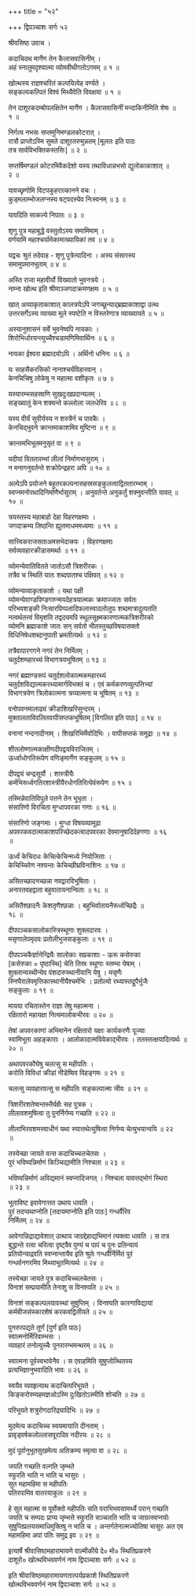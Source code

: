 +++
title = "५२"

+++
द्विपञ्चाशः सर्गः ५२   
  
श्रीवसिष्ठ उवाच ।  
  
कदाचिदथ मार्गेण तेन कैलासवासिनीम् ।  
अहं स्नातुमदृश्यात्मा व्योमवीथीगतोऽगमम् ॥ १ ॥  
  
खोत्थस्य राज्ञश्चरितं कल्पयित्वेह वर्ण्यते ।  
सङ्कल्पकल्पितं विश्वं मिथ्यैवेति विवक्षया ॥ १ ॥  
  
तेन दाशूरकदम्बोपलक्षितेन मार्गेण । कैलासवासिनीं मन्दाकिनीमिति शेषः ॥   
१ ॥  
  
निर्गत्य नभसः सप्तमुनिमण्डलकोटरात् ।  
रात्रौ प्राप्तोऽस्मि सुमते दाशूरतरुमुन्नतम् [मूलतः इति पाठः   
तत्र सार्वविभक्तिकस्तसिः] ॥ २ ॥  
  
सप्तर्षिमण्डलं कोटरमिवैकदेशो यस्य तथाविधान्नभसो द्युलोकाकाशात् ॥   
२ ॥  
  
यावच्छृणोमि विटपकुहरात्कानने वचः ।  
कुड्मलाम्भोजलग्नस्य षट्पदस्येव निःस्वनम् ॥ ३ ॥  
  
यावदिति साकल्ये निपातः ॥ ३ ॥  
  
शृणु पुत्र महाबुद्धे वस्तुतोऽस्य समामिमाम् ।  
वर्णयामि महाश्चर्यामेकामाख्यायिकां तव ॥ ४ ॥  
  
यद्वचः श्रुतं तदेवाह - शृणु पुत्रेत्यादिना । अस्य संसारस्य   
समामुपमानभूताम् ॥ ४ ॥  
  
अस्ति राजा महावीर्यो विख्यातो भुवनत्रये ।  
नाम्ना खोत्थ इति श्रीमाञ्जगदाक्रमणक्षमः ॥ ५ ॥  
  
खात् अव्याकृताकाशात् कालत्रयेऽपि जगच्छून्याद्ब्रह्माकाशाद्वा उत्थः   
उत्तरसर्गेऽस्य व्याख्या मूले स्पष्टेति न विस्तरेणात्र व्याख्यायते ॥ ५ ॥  
  
अस्यानुशासनं सर्वे भुवनेष्वपि नायकाः ।  
शिरोभिर्धारयन्त्युच्चैश्चडामणिमिवार्थिनः ॥ ६ ॥  
  
नायका ईश्वरा ब्रह्मादयोऽपि । अर्थिनो धनिनः ॥ ६ ॥  
  
यः साहसैकरसिको नानाश्चर्यविहारवान् ।  
केनचित्त्रिषु लोकेषु न महात्मा वशीकृतः ॥ ७ ॥  
  
यस्यारम्भसहस्राणि सुखदुःखप्रदान्यलम् ।  
सङ्ख्यातुं केन शक्यन्ते कल्लोला जलधेरिव ॥ ८ ॥  
  
यस्य वीर्यं सुवीर्यस्य न शस्त्रैर्न च पावकैः ।  
केनचिद्भुवने क्रान्तमाकाशमिव मुष्टिना ॥ ९ ॥  
  
क्रान्तमभिभूतमनुसृतं वा ॥ ९ ॥  
  
यदीयां विततारम्भां लीलां निर्माणभासुराम् ।  
न मनागनुवर्तन्ते शक्रोपेन्द्रहरा अपि ॥ १० ॥  
  
अल्पेऽपि प्रयोजने बहुतरकल्पनासहस्रसङ्कुलत्वाद्विततारम्भाम् ।   
स्वप्नमनोरथादिनिर्माणैर्भासुराम् । अनुवर्तन्ते अनुकर्तुं शक्नुवन्तीति यावत् ॥   
१० ॥  
  
त्रयस्तस्य महाबाहो देहा विहरणक्षमाः ।  
जगदाक्रम्य तिष्ठन्ति ह्युत्तमाधममध्यमाः ॥ ११ ॥  
  
सात्त्विकराजसताअमसभेदात्त्रयः । विहरणक्षमाः   
सर्वव्यवहारक्रीडासमर्थाः ॥ ११ ॥  
  
व्योमन्येवातिवितते जातोऽसौ त्रिशरीरकः ।  
तत्रैव च स्थितिं यातः शब्दपातश्च पक्षिवत् ॥ १२ ॥  
  
व्योमन्यव्याकृताकाशे । यथा पक्षी   
व्योमन्येवाण्डपिण्डगरुन्मयदेहत्रयात्मकः क्रमाज्जातः सर्वतः   
परिभवशङ्की निःसारपिप्पलादिफलास्वादलोलुपः शब्दमात्रादुत्पतति   
नत्वर्थतत्त्वं विमृशति तद्वदयमपि स्थूलसूक्ष्मकारणात्मकत्रिशरीरको   
व्योमनि ब्रह्माकाशे जातः सन् सर्वतो भीतस्तुच्छविषयासक्तो   
विधिनिषेधशब्दानुपाती भ्रमतीत्यर्थः ॥ १२ ॥  
  
तत्रैवापारगगने नगरं तेन निर्मितम् ।  
चतुर्दशमहारथ्यं विभागत्रयभूषितम् ॥ १३ ॥  
  
नगरं ब्रह्माण्डरूपं चतुर्दशलोकात्मकमहारथ्यं   
चतुर्दशविद्यात्मकरथ्यामार्गविभक्तं च । एवं कर्मकरणव्युत्पत्तिभ्यां   
विभागत्रयेण त्रिलोकात्मना त्रय्यात्मना च भूषितम् ॥ १३ ॥  
  
वनोपवनमालाढ्यं क्रीडाशिखरिसुन्दरम् ।  
मुक्तालताविवलितवापीसप्तकभूषितम् [विगलित इति पाठः] ॥ १४ ॥  
  
वनानां नन्दनादीनाम् । शिखरिभिर्मेर्वादिभिः । वापीसप्तकं समुद्राः ॥ १४ ॥  
  
शीतलोष्णात्मकाक्षीणदीपद्वयविराजितम् ।  
ऊर्ध्वाधोगतिरूपेण वणिङ्मार्गेण सङ्कुलम् ॥ १५ ॥  
  
दीपद्वयं चन्द्रसूर्यौ । शास्त्रीयैः   
कर्मभिरूर्ध्वगतिरशास्त्रीयैरधोगतिरित्येवंरूपेण ॥ १५ ॥  
  
तस्मिन्नेवातिविपुले पत्तने तेन भूभृता ।  
संसारिणो विरचिता मुग्धापवरका गणाः ॥ १६ ॥  
  
संसारिणो जङ्गमाः । मुग्धा विषयव्यामूढा   
अपवरकवदात्माकाशपरिच्छेदकत्वादपवरका देवमानुषादिदेहगणाः ॥ १६   
॥  
  
ऊर्ध्वं केचिदधः केचित्केचिन्मध्ये नियोजिताः ।  
केचिच्चिरेण नश्यन्तः केचिच्छीघ्रविनाशिनः ॥ १७ ॥  
  
असितच्छादनच्छन्ना नवद्वारविभूषिताः ।  
अनारतवहद्वाता बहुवातायनान्विताः ॥ १८ ॥  
  
असितैश्छादनैः केशतृणैश्छन्नाः । बहुभिर्वातायनैरूर्ध्वच्छिद्रैः ॥   
१८ ॥  
  
दीपपञ्चकसालोकास्त्रिस्थूणाः शुक्लदारवः ।  
मसृणालेपमृदवः प्रतोलीभुजसङ्कुलाः ॥ १९ ॥  
  
दीपपञ्चकैर्ज्ञानेन्द्रियैः सालोकाः सप्रकाशाः - ऊरू कसेरुका   
[कसेरुका = पृष्ठास्थि] चेति तिस्रः स्थूणाः स्तम्भा येषाम् ।   
शुक्लान्यस्थीन्येव वंशदारुस्थानीयानि येषु । मसृणैः   
स्निघैरालेपमृत्तिकास्थानीयैश्चर्मभिः । प्रतोल्यो रथ्यास्तद्रूपैर्भुजैः   
सङ्कुलाः ॥ १९ ॥  
  
मायया रचितास्तेन राज्ञा तेषु महात्मना ।  
रक्षितारो महायक्षा नित्यमालोकभीरवः ॥ २० ॥  
  
तेषां अपवरकाणां अभिमानेन रक्षितारो यक्षाः कार्यकरणैः पूज्याः   
स्वामिभूता अहङ्काराः । आलोकादात्मविवेकाद्भीरवः । ततस्तत्क्षयादित्यर्थः ॥   
२० ॥  
  
अथापवरकौघेषु चलत्सु स महीपतिः ।  
करोति विविधां क्रीडां नीडेष्विव विहङ्गमः ॥ २१ ॥  
  
चलत्सु व्यवहारवत्सु स महीपतिः सङ्कल्पात्मा जीवः ॥ २१ ॥  
  
त्रिशरीरशतेष्वन्तस्तैर्यक्षैः सह पुत्रक ।  
लीलावशमुषित्वा तु पुनर्निर्गम्य गच्छति ॥ २२ ॥  
  
लीलाभिरवशमस्वाधीनं यथा स्यात्तथेत्युषित्वा निर्गम्य चेत्युभयान्वयि ॥ २२   
॥  
  
तस्येच्छा जायते वत्स कदाचिच्चलचेतसः ।  
पुरं भविष्यन्निर्माणं किञ्चिद्यामीति निश्चला ॥ २३ ॥  
  
भविष्यन्निर्माणं अविद्यमानं स्वप्नादिजगत् । निश्चला यावत्तद्भोगं स्थिरा   
॥ २३ ॥  
  
भूताविष्ट इवावेगात्तत उथाय धावति ।  
पुरं तदप्यथाप्नोति [तदायमाप्नोति इति पाठः] गन्धर्वैरिव   
निर्मितम् ॥ २४ ॥  
  
आवेगान्निद्राद्यावेशात् उत्थाय जाग्रद्देहाद्यभिमानं त्यक्त्वा धावति । स तत्र   
बुद्धान्ते रत्वा चरित्वा दृष्ट्वैव पुण्यं च पापं च पुनः प्रतिन्यायं   
प्रतियोन्याद्रवति स्वप्नान्तायैव इति श्रुतेः गन्धर्वैर्निर्मितं पुरं   
गन्धर्वनगरमिव मिथ्याभूतमित्यर्थः ॥ २४ ॥  
  
तस्येच्छा जायते पुत्र कदाचिच्चलचेतसः ।  
विनाशं सम्प्रयामीति तेनाशु स विनश्यति ॥ २५ ॥  
  
विनाशं सङ्कल्पलयावस्थां सुषुप्तिम् । विनश्यति कारणाविद्यायां   
कर्मबीजसंस्कारशेषं करकवद्विलीयते ॥ २५ ॥  
  
पुनरुत्पद्यते तूर्णं [पुर्णं इति पाठः]   
स्वात्मनोर्मिरिवाम्भसः ।  
व्यवहारं तनोत्युच्चैः पुनरारम्भमन्थरम् ॥ २६ ॥  
  
स्वात्मना पूर्वस्वभावेनैव । स एवाहमिति सुषुप्तोत्थितस्य   
प्रत्यभिज्ञानुभवादिति भावः ॥ २६ ॥  
  
स्वयैव व्यवहृत्याथ कदाचित्परिभूयते ।  
किङ्करोस्म्यहमज्ञओऽस्मि दुःखितोऽस्मीति शोचति ॥ २७ ॥  
  
परिभूयते शत्रुरोगदारिद्र्यादिभिः ॥ २७ ॥  
  
मुदमेत्य कदाचिच्च स्वयमायाति दीनताम् ।  
प्रावृड्वर्षकलोल्लासपूरादिव नदीरयः ॥ २८ ॥  
  
मुदं पूर्वानुभूतसुखमेत्य अतिक्रम्य स्मृत्वा वा ॥ २८ ॥  
  
जयति गच्छति वल्गति जृम्भते  
स्फुरति भाति न भाति च भासुरः ।  
सुत महामहिमा स महीपतिः  
पतिरपामिव वातरयाकुलः ॥ २९ ॥  
  
हे सुत महात्मा स पूर्वोक्तो महीपतिः सति पराभिभवसामर्थ्ये परान् गच्छति   
जयति च सम्पदः प्राप्य जृम्भत्ते स्फुरति सञ्चलति भाति च जाग्रत्स्वप्नयोः   
सुषुप्तिप्रलयसमाधिमुक्तिषु न भाति च । अन्तर्गतेनात्मज्योतिषा भासुरः अत एव   
महामहिमा अपां पतिः समुद्र इव ॥ २९ ॥  
  
इत्यार्षे श्रीवासिष्ठमहारामायणे वाल्मीकीये दे० मो० स्थितिप्रकरणे   
दाशूरो० खोत्थविभववर्णनं नाम द्विपञ्चाशः सर्गः ॥ ५२ ॥  
  
इति श्रीवासिष्ठमहारामायणतात्पर्यप्रकाशे स्थितिप्रकरणे   
खोत्थविभववर्णनं नाम द्विपञ्चाशः सर्गः ॥ ५२ ॥  
  
  